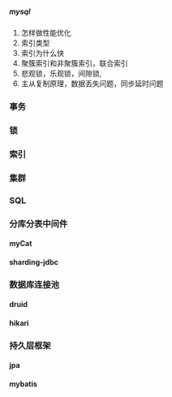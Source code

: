 ##### mysql
1. 怎样做性能优化
2. 索引类型
3. 索引为什么快
4. 聚簇索引和非聚簇索引，联合索引
5. 悲观锁，乐观锁，间隙锁,
6. 主从复制原理，数据丢失问题，同步延时问题

### 事务
### 锁
### 索引
### 集群
### SQL
### 分库分表中间件
#### myCat
#### sharding-jdbc
### 数据库连接池
#### druid
#### hikari
### 持久层框架
#### jpa
#### mybatis
